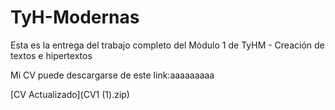 # TyH-Modernas
Esta es la entrega del trabajo completo del Módulo 1 de TyHM - Creación de textos e hipertextos
<p>
 Mi CV puede descargarse de este link:aaaaaaaaa
  <p>
    [CV Actualizado](CV1 (1).zip)
